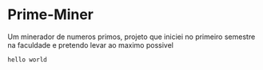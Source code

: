 # Prime-Miner
Um minerador de numeros primos, projeto que iniciei no primeiro semestre na faculdade e pretendo levar ao maximo possivel




<p><code>hello world</code></p>